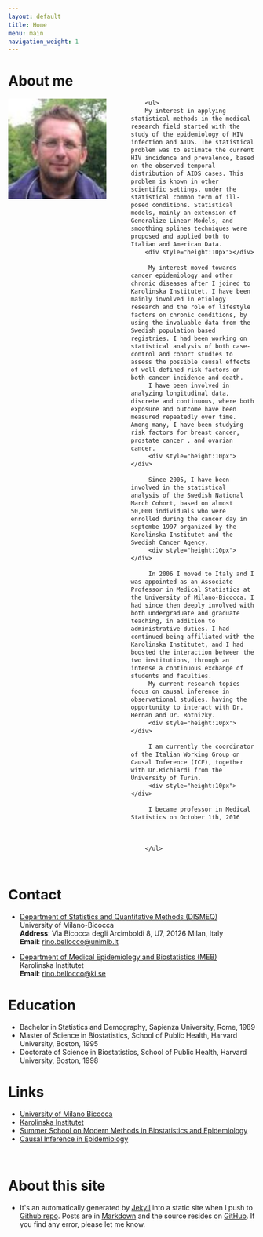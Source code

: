 ```yaml
---
layout: default
title: Home
menu: main
navigation_weight: 1
---
```





<div>
<h1>About me</h1>
	<div style="width:250px;height:200px;float:left;">
		<a href="/downloads/pic/rino-4.jpeg" class="left img"><img src="/downloads/pic/rino-4.jpeg" style="width:200px;"></a>
	</div>

		<ul>
		My interest in applying statistical methods in the medical research field started with the study of the epidemiology of HIV infection and AIDS. The statistical problem was to estimate the current HIV incidence and prevalence, based on the observed temporal distribution of AIDS cases. This problem is known in other scientific settings, under the statistical common term of ill-posed conditions. Statistical models, mainly an extension of Generalize Linear Models, and smoothing splines techniques were proposed and applied both to Italian and American Data.
		<div style="height:10px"></div>

		 My interest moved towards cancer epidemiology and other chronic diseases after I joined to Karolinska Institutet. I have been mainly involved in etiology research and the role of lifestyle factors on chronic conditions, by using the invaluable data from the Swedish population based registries. I had been working on statistical analysis of both case-control and cohort studies to assess the possible causal effects of well-defined risk factors on both cancer incidence and death.
		 I have been involved in analyzing longitudinal data, discrete and continuous, where both exposure and outcome have been measured repeatedly over time. Among many, I have been studying risk factors for breast cancer, prostate cancer , and ovarian cancer.
		 <div style="height:10px"></div>

		 Since 2005, I have been involved in the statistical analysis of the Swedish National March Cohort, based on almost 50,000 individuals who were enrolled during the cancer day in septembe 1997 organized by the Karolinska Institutet and the Swedish Cancer Agency.
		 <div style="height:10px"></div>

		 In 2006 I moved to Italy and I was appointed as an Associate Professor in Medical Statistics at the University of Milano-Bicocca. I had since then deeply involved with both undergraduate and graduate teaching, in addition to administrative duties. I had continued being affiliated with the Karolinska Institutet, and I had boosted the interaction between the two institutions, through an intense a continuous exchange of students and faculties.
		 My current research topics focus on causal inference in observational studies, having the opportunity to interact with Dr. Hernan and Dr. Rotnizky.
		 <div style="height:10px"></div>

		 I am currently the coordinator of the Italian Working Group on Causal Inference (ICE), together with Dr.Richiardi from the University of Turin.
		 <div style="height:10px"></div>

		 I became professor in Medical Statistics on October 1th, 2016



		</ul>
</div>

&nbsp;

Contact
==============
* [Department of Statistics and Quantitative Methods (DISMEQ)](https://www.dismeq.unimib.it/it)  
  University of Milano-Bicocca  
  **Address**: Via Bicocca degli Arcimboldi 8, U7, 20126 Milan, Italy  
  **Email**: <a href="mailto:rino.bellocco@unimib.it">rino.bellocco<span class="at">@</span>unimib.it</a>  

* [Department of Medical Epidemiology and Biostatistics (MEB)](https://ki.se/en/meb)   
  Karolinska Institutet  
  **Email**: <a href="mailto:rino.bellocco@ki.se">rino.bellocco<span class="at">@</span>ki.se</a>   

Education
===============

* Bachelor in Statistics and Demography, Sapienza University, Rome, 1989
* Master of Science in Biostatistics, School of Public Health, Harvard University, Boston,  1995
* Doctorate of Science in Biostatistics, School of Public Health, Harvard University, Boston, 1998

Links
===============
* [University of Milano Bicocca](https://www.unimib.it/)
* [Karolinska Institutet](http://ki.se/en/people/rinbel)  
* [Summer School on Modern Methods in Biostatistics and Epidemiology](http://www.biostatepi.org/)
* [Causal Inference in Epidemiology](http://www.causal.altervista.org/)

&nbsp;

About this site
===============
* It's an automatically generated by
  [Jekyll](https://github.com/jekyll/jekyll) into a static site when
  I push to
  [Github repo](https://github.com/rinobellocco). Posts
  are in [Markdown](http://daringfireball.net/projects/markdown/) and
  the source resides on
  [GitHub](https://github.com/rinobellocco). If
  you find any error, please let me know.
